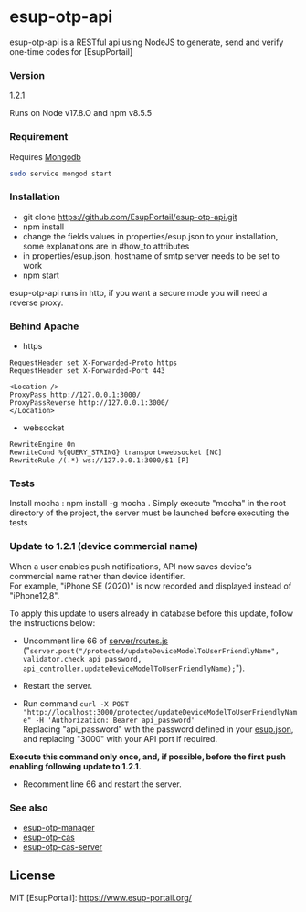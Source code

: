 # esup-otp-api

esup-otp-api is a RESTful api using NodeJS to generate, send and verify one-time codes for [EsupPortail]

### Version
1.2.1

Runs on Node v17.8.O and npm v8.5.5

### Requirement

Requires [Mongodb](https://docs.mongodb.com/manual/tutorial/install-mongodb-on-ubuntu)

```bash
sudo service mongod start
```

### Installation
- git clone https://github.com/EsupPortail/esup-otp-api.git
- npm install
- change the fields values in properties/esup.json to your installation, some explanations are in #how_to attributes
- in properties/esup.json, hostname of smtp server needs to be set to work
- npm start

esup-otp-api runs in http, if you want a secure mode you will need a reverse proxy.

### Behind Apache
- https 

```
RequestHeader set X-Forwarded-Proto https
RequestHeader set X-Forwarded-Port 443

<Location />
ProxyPass http://127.0.0.1:3000/
ProxyPassReverse http://127.0.0.1:3000/
</Location>
```

- websocket

```
RewriteEngine On
RewriteCond %{QUERY_STRING} transport=websocket [NC]
RewriteRule /(.*) ws://127.0.0.1:3000/$1 [P]
```

### Tests
Install mocha : npm install -g mocha .
Simply execute "mocha" in the root directory of the project, the server must be launched before executing the tests


### Update to 1.2.1 (device commercial name)
When a user enables push notifications, API now saves device's commercial name rather than device identifier.<br>
For example, "iPhone SE (2020)" is now recorded and displayed instead of "iPhone12,8".

To apply this update to users already in database before this update, follow the instructions below:<br>
- Uncomment line 66 of [server/routes.js](https://github.com/EsupPortail/esup-otp-api/blob/master/server/routes.js#L66) ("`server.post("/protected/updateDeviceModelToUserFriendlyName", validator.check_api_password, api_controller.updateDeviceModelToUserFriendlyName);`").

- Restart the server.

- Run command `curl -X POST "http://localhost:3000/protected/updateDeviceModelToUserFriendlyName" -H 'Authorization: Bearer api_password'`<br>
Replacing "api_password" with the password defined in your [esup.json](https://github.com/EsupPortail/esup-otp-api/blob/master/properties/esup.json#L6), and replacing "3000" with your API port if required.

**Execute this command only once, and, if possible, before the first push enabling following update to 1.2.1.**

- Recomment line 66 and restart the server.


### See also
- [esup-otp-manager](https://github.com/EsupPortail/esup-otp-manager)
- [esup-otp-cas](https://github.com/EsupPortail/esup-otp-cas)
- [esup-otp-cas-server](https://github.com/EsupPortail/esup-otp-cas-server)

License
----

MIT
   [EsupPortail]: <https://www.esup-portail.org/>
